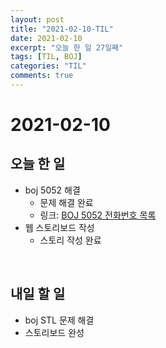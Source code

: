 ```yaml
---
layout: post
title: "2021-02-10-TIL"
date: 2021-02-10
excerpt: "오늘 한 일 27일째"
tags: [TIL, BOJ]
categories: "TIL"
comments: true
---
```


# 2021-02-10

## 오늘 한 일    
- boj 5052 해결
    - 문제 해결 완료
    - 링크: [BOJ 5052 전화번호 목록](https://l-zzu-h.tistory.com/entry/BOJ-5052%EC%A0%84%ED%99%94%EB%B2%88%ED%98%B8-%EB%AA%A9%EB%A1%9D)
- 웹 스토리보드 작성
    - 스토리 작성 완료

<br>

## 내일 할 일
- boj STL 문제 해결
- 스토리보드 완성
